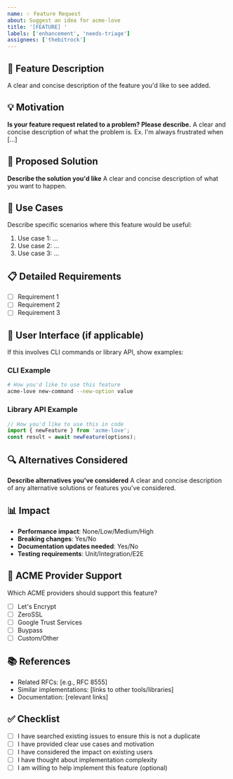 ```yaml
---
name: ✨ Feature Request
about: Suggest an idea for acme-love
title: '[FEATURE] '
labels: ['enhancement', 'needs-triage']
assignees: ['thebitrock']
---
```


## 🚀 Feature Description

A clear and concise description of the feature you'd like to see added.

## 💡 Motivation

**Is your feature request related to a problem? Please describe.**
A clear and concise description of what the problem is. Ex. I'm always frustrated when [...]

## 🎯 Proposed Solution

**Describe the solution you'd like**
A clear and concise description of what you want to happen.

## 🔄 Use Cases

Describe specific scenarios where this feature would be useful:

1. Use case 1: ...
2. Use case 2: ...
3. Use case 3: ...

## 📋 Detailed Requirements

- [ ] Requirement 1
- [ ] Requirement 2
- [ ] Requirement 3

## 🎨 User Interface (if applicable)

If this involves CLI commands or library API, show examples:

### CLI Example

```bash
# How you'd like to use this feature
acme-love new-command --new-option value
```

### Library API Example

```typescript
// How you'd like to use this in code
import { newFeature } from 'acme-love';
const result = await newFeature(options);
```

## 🔍 Alternatives Considered

**Describe alternatives you've considered**
A clear and concise description of any alternative solutions or features you've considered.

## 📊 Impact

- **Performance impact**: None/Low/Medium/High
- **Breaking changes**: Yes/No
- **Documentation updates needed**: Yes/No
- **Testing requirements**: Unit/Integration/E2E

## 🏢 ACME Provider Support

Which ACME providers should support this feature?

- [ ] Let's Encrypt
- [ ] ZeroSSL
- [ ] Google Trust Services
- [ ] Buypass
- [ ] Custom/Other

## 📚 References

- Related RFCs: [e.g., RFC 8555]
- Similar implementations: [links to other tools/libraries]
- Documentation: [relevant links]

## ✅ Checklist

- [ ] I have searched existing issues to ensure this is not a duplicate
- [ ] I have provided clear use cases and motivation
- [ ] I have considered the impact on existing users
- [ ] I have thought about implementation complexity
- [ ] I am willing to help implement this feature (optional)
